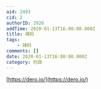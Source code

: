 ```yaml
---
aid: 2493
cid: 2
authorID: 2926
addTime: 2020-01-13T16:00:00.000Z
title: 辣妈
tags:
    - 辣妈
comments: []
date: 2020-01-13T16:00:00.000Z
category: 时政
---
```


[https://dero.io/](https://dero.io/)
